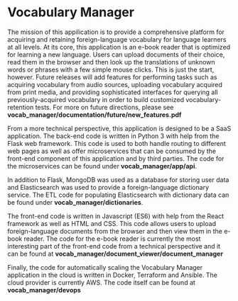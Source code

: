 # Vocabulary Manager

The mission of this appilication is to provide a comprehensive platform for acquiring and retaining foreign-language vocabulary for language learners at all levels. At its core, this application is an e-book reader that is optimized for learning a new language. Users can upload documents of their choice, read them in the browser and then look up the translations of unknown words or phrases with a few simple mouse clicks. This is just the start, however. Future releases will add features for performing tasks such as acquiring vocabulary from audio sources, uploading vocabulary acquired from print media, and providing sophisticated interfaces for querying all previously-acquired vocabulary in order to build customized vocabulary-retention tests. For more on future directions, please see **vocab_manager/documentation/future/new_features.pdf**

From a more technical perspective, this application is designed to be a SaaS application. The back-end code is written in Python 3 with help from the Flask web framework. This code is used to both handle routing to different web pages as well as offer microservices that can be consumed by the front-end component of this application and by third parties. The code for the microservices can be found under **vocab_manager/app/api**.

In addition to Flask, MongoDB was used as a database for storing user data and Elasticsearch was used to provide a foreign-language dictionary service. The ETL code for populating Elasticsearch with dictionary data can be found under **vocab_manager/dictionaries**.

The front-end code is written in Javascript (ES6) with help from the React framework as well as HTML and CSS. This code allows users to upload foreign-language documents from the browser and then view them in the e-book reader. The code for the e-book reader is currently the most interesting part of the front-end code from a technical perspective and it can be found at **vocab_manager/document_viewer/document_manager**

Finally, the code for automatically scaling the Vocabulary Manager application in the cloud is written in Docker, Terraform and Ansible. The cloud provider is currently AWS. The code itself can be found at **vocab_manager/devops**